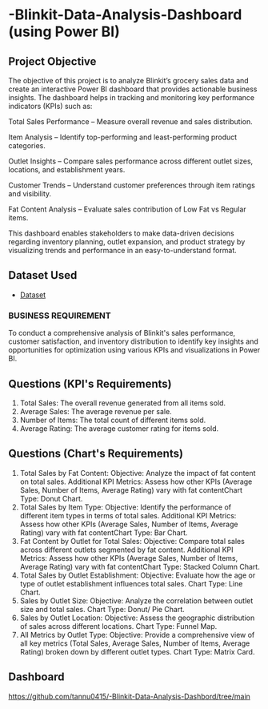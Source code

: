 # -Blinkit-Data-Analysis-Dashboard (using Power BI)
## Project Objective
The objective of this project is to analyze Blinkit’s grocery sales data and create an interactive Power BI dashboard that provides actionable business insights. The dashboard helps in tracking and monitoring key performance indicators (KPIs) such as:

Total Sales Performance – Measure overall revenue and sales distribution.

Item Analysis – Identify top-performing and least-performing product categories.

Outlet Insights – Compare sales performance across different outlet sizes, locations, and establishment years.

Customer Trends – Understand customer preferences through item ratings and visibility.

Fat Content Analysis – Evaluate sales contribution of Low Fat vs Regular items.

This dashboard enables stakeholders to make data-driven decisions regarding inventory planning, outlet expansion, and product strategy by visualizing trends and performance in an easy-to-understand format.



## Dataset Used
- <a href="https://github.com/tannu0415/-Blinkit-Data-Analysis-Dashbord">Dataset</a>



### BUSINESS REQUIREMENT
To conduct a comprehensive analysis of Blinkit's sales performance, customer satisfaction, and inventory distribution to
identify key insights and opportunities for optimization using various KPIs and visualizations in Power BI.

## Questions (KPI's Requirements)
1. Total Sales: The overall revenue generated from all items sold.
2. Average Sales: The average revenue per sale.
3. Number of Items: The total count of different items sold.
4. Average Rating: The average customer rating for items sold.

## Questions (Chart's Requirements)
1. Total Sales by Fat Content:
Objective: Analyze the impact of fat content on total sales.
Additional KPI Metrics: Assess how other KPIs (Average Sales, Number of Items, Average Rating) vary with fat contentChart Type: Donut Chart.
2. Total Sales by Item Type:
Objective: Identify the performance of different item types in terms of total sales.
Additional KPI Metrics: Assess how other KPIs (Average Sales, Number of Items, Average Rating) vary with fat contentChart Type: Bar Chart.
3. Fat Content by Outlet for Total Sales:
Objective: Compare total sales across different outlets segmented by fat content.
Additional KPI Metrics: Assess how other KPIs (Average Sales, Number of Items, Average Rating) vary with fat contentChart Type: Stacked Column Chart.
4. Total Sales by Outlet Establishment:
Objective: Evaluate how the age or type of outlet establishment influences total sales.
Chart Type: Line Chart.
5. Sales by Outlet Size:
Objective: Analyze the correlation between outlet size and total sales.
Chart Type: Donut/ Pie Chart.
6. Sales by Outlet Location:
Objective: Assess the geographic distribution of sales across different locations.
Chart Type: Funnel Мар.
7. All Metrics by Outlet Type:
Objective: Provide a comprehensive view of all key metrics (Total Sales, Average Sales, Number of Items, Average Rating)
broken down by different outlet types.
Chart Type: Matrix Card.

## Dashboard 
https://github.com/tannu0415/-Blinkit-Data-Analysis-Dashbord/tree/main
